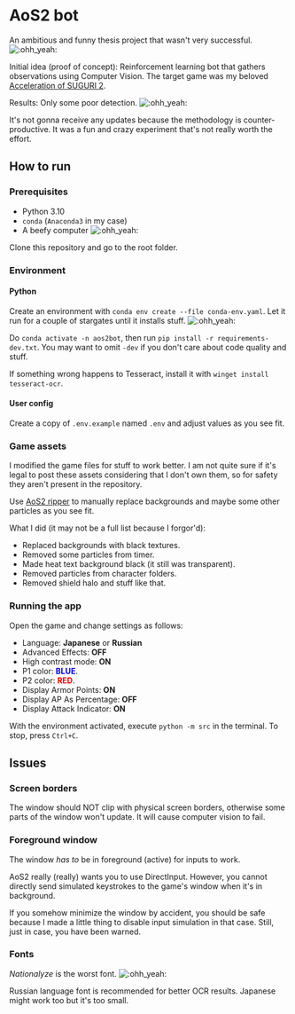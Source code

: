# AoS2 bot

An ambitious and funny thesis project that wasn't very successful. ![:ohh_yeah:](https://steamcommunity-a.akamaihd.net/economy/emoticon/:ohh_yeah:)

Initial idea (proof of concept): Reinforcement learning bot that gathers observations using Computer Vision.
The target game was my beloved [Acceleration of SUGURI 2](https://store.steampowered.com/app/390710/Acceleration_of_SUGURI_2/).

Results: Only some poor detection. ![:ohh_yeah:](https://steamcommunity-a.akamaihd.net/economy/emoticon/:ohh_yeah:)

It's not gonna receive any updates because the methodology is counter-productive.
It was a fun and crazy experiment that's not really worth the effort.

## How to run

### Prerequisites

- Python 3.10
- `conda` (`Anaconda3` in my case)
- A beefy computer ![:ohh_yeah:](https://steamcommunity-a.akamaihd.net/economy/emoticon/:ohh_yeah:)

Clone this repository and go to the root folder.

### Environment

#### Python

Create an environment with `conda env create --file conda-env.yaml`.
Let it run for a couple of stargates until it installs stuff. ![:ohh_yeah:](https://steamcommunity-a.akamaihd.net/economy/emoticon/:ohh_yeah:)

Do `conda activate -n aos2bot`, then run `pip install -r requirements-dev.txt`.
You may want to omit `-dev` if you don't care about code quality and stuff.

If something wrong happens to Tesseract, install it with `winget install tesseract-ocr`.

#### User config

Create a copy of `.env.example` named `.env` and adjust values as you see fit.

### Game assets

I modified the game files for stuff to work better.
I am not quite sure if it's legal to post these assets considering that I don't own them,
so for safety they aren't present in the repository.

Use [AoS2 ripper](https://github.com/MergeCommits/aos2ripper) to manually replace backgrounds
and maybe some other particles as you see fit.

What I did (it may not be a full list because I forgor'd):

- Replaced backgrounds with black textures.
- Removed some particles from timer.
- Made heat text background black (it still was transparent).
- Removed particles from character folders.
- Removed shield halo and stuff like that.

### Running the app

Open the game and change settings as follows:

- Language: **Japanese** or **Russian**
- Advanced Effects: **OFF**
- High contrast mode: **ON**
- P1 color: <span style="color:blue">**BLUE**</span>.
- P2 color: <span style="color:red">**RED**</span>.
- Display Armor Points: **ON**
- Display AP As Percentage: **OFF**
- Display Attack Indicator: **ON**

With the environment activated, execute `python -m src` in the terminal.
To stop, press `Ctrl+C`.

## Issues

### Screen borders

The window should NOT clip with physical screen borders,
otherwise some parts of the window won't update.
It will cause computer vision to fail.

### Foreground window

The window _has to_ be in foreground (active) for inputs to work.

AoS2 really (really) wants you to use DirectInput.
However, you cannot directly send simulated keystrokes to the game's window when it's in background.

If you somehow minimize the window by accident, you should be safe
because I made a little thing to disable input simulation in that case.
Still, just in case, you have been warned.

### Fonts

*Nationalyze* is the worst font. ![:ohh_yeah:](https://steamcommunity-a.akamaihd.net/economy/emoticon/:ohh_yeah:)

Russian language font is recommended for better OCR results.
Japanese might work too but it's too small.

